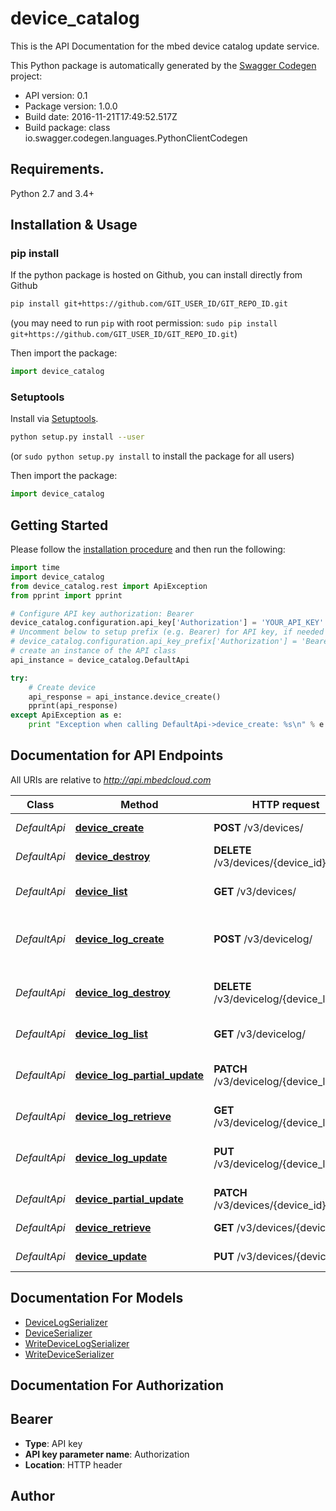 # device_catalog
This is the API Documentation for the mbed device catalog update service.

This Python package is automatically generated by the [Swagger Codegen](https://github.com/swagger-api/swagger-codegen) project:

- API version: 0.1
- Package version: 1.0.0
- Build date: 2016-11-21T17:49:52.517Z
- Build package: class io.swagger.codegen.languages.PythonClientCodegen

## Requirements.

Python 2.7 and 3.4+

## Installation & Usage
### pip install

If the python package is hosted on Github, you can install directly from Github

```sh
pip install git+https://github.com/GIT_USER_ID/GIT_REPO_ID.git
```
(you may need to run `pip` with root permission: `sudo pip install git+https://github.com/GIT_USER_ID/GIT_REPO_ID.git`)

Then import the package:
```python
import device_catalog 
```

### Setuptools

Install via [Setuptools](http://pypi.python.org/pypi/setuptools).

```sh
python setup.py install --user
```
(or `sudo python setup.py install` to install the package for all users)

Then import the package:
```python
import device_catalog
```

## Getting Started

Please follow the [installation procedure](#installation--usage) and then run the following:

```python
import time
import device_catalog
from device_catalog.rest import ApiException
from pprint import pprint

# Configure API key authorization: Bearer
device_catalog.configuration.api_key['Authorization'] = 'YOUR_API_KEY'
# Uncomment below to setup prefix (e.g. Bearer) for API key, if needed
# device_catalog.configuration.api_key_prefix['Authorization'] = 'Bearer'
# create an instance of the API class
api_instance = device_catalog.DefaultApi

try:
    # Create device
    api_response = api_instance.device_create()
    pprint(api_response)
except ApiException as e:
    print "Exception when calling DefaultApi->device_create: %s\n" % e

```

## Documentation for API Endpoints

All URIs are relative to *http://api.mbedcloud.com*

Class | Method | HTTP request | Description
------------ | ------------- | ------------- | -------------
*DefaultApi* | [**device_create**](docs/DefaultApi.md#device_create) | **POST** /v3/devices/ | Create device
*DefaultApi* | [**device_destroy**](docs/DefaultApi.md#device_destroy) | **DELETE** /v3/devices/{device_id}/ | Delete device
*DefaultApi* | [**device_list**](docs/DefaultApi.md#device_list) | **GET** /v3/devices/ | List all update devices
*DefaultApi* | [**device_log_create**](docs/DefaultApi.md#device_log_create) | **POST** /v3/devicelog/ | The APIs for creating and manipulating devices
*DefaultApi* | [**device_log_destroy**](docs/DefaultApi.md#device_log_destroy) | **DELETE** /v3/devicelog/{device_log_id}/ | The APIs for creating and manipulating devices
*DefaultApi* | [**device_log_list**](docs/DefaultApi.md#device_log_list) | **GET** /v3/devicelog/ | List all device logs
*DefaultApi* | [**device_log_partial_update**](docs/DefaultApi.md#device_log_partial_update) | **PATCH** /v3/devicelog/{device_log_id}/ | The APIs for creating and manipulating devices
*DefaultApi* | [**device_log_retrieve**](docs/DefaultApi.md#device_log_retrieve) | **GET** /v3/devicelog/{device_log_id}/ | Retrieve device log
*DefaultApi* | [**device_log_update**](docs/DefaultApi.md#device_log_update) | **PUT** /v3/devicelog/{device_log_id}/ | The APIs for creating and manipulating devices
*DefaultApi* | [**device_partial_update**](docs/DefaultApi.md#device_partial_update) | **PATCH** /v3/devices/{device_id}/ | Update device fields
*DefaultApi* | [**device_retrieve**](docs/DefaultApi.md#device_retrieve) | **GET** /v3/devices/{device_id}/ | Retrieve device
*DefaultApi* | [**device_update**](docs/DefaultApi.md#device_update) | **PUT** /v3/devices/{device_id}/ | Update device


## Documentation For Models

 - [DeviceLogSerializer](docs/DeviceLogSerializer.md)
 - [DeviceSerializer](docs/DeviceSerializer.md)
 - [WriteDeviceLogSerializer](docs/WriteDeviceLogSerializer.md)
 - [WriteDeviceSerializer](docs/WriteDeviceSerializer.md)


## Documentation For Authorization


## Bearer

- **Type**: API key
- **API key parameter name**: Authorization
- **Location**: HTTP header


## Author



